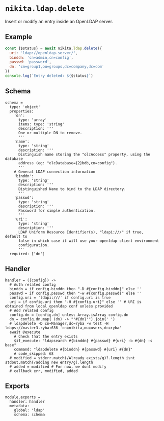 
# `nikita.ldap.delete`

Insert or modify an entry inside an OpenLDAP server.   

## Example

```js
const {$status} = await nikita.ldap.delete({
  uri: 'ldap://openldap.server/',
  binddn: 'cn=admin,cn=config',
  passwd: 'password',
  dn: 'cn=group1,ou=groups,dc=company,dc=com'
})
console.log(`Entry deleted: ${$status}`)
```

## Schema

    schema =
      type: 'object'
      properties:
        'dn':
          type: 'array'
          items: type: 'string'
          description: '''
          One or multiple DN to remove.
          '''
        'name':
          type: 'string'
          description: '''
          Distinguish name storing the "olcAccess" property, using the database
          address (eg: "olcDatabase={2}bdb,cn=config").
          '''
        # General LDAP connection information
        'binddn':
          type: 'string'
          description: '''
          Distinguished Name to bind to the LDAP directory.
          '''
        'passwd':
          type: 'string'
          description: '''
          Password for simple authentication.
          '''
        'uri':
          type: 'string'
          description: '''
          LDAP Uniform Resource Identifier(s), "ldapi:///" if true, default to
          false in which case it will use your openldap client environment
          configuration.
          '''
      required: ['dn']

## Handler

    handler = ({config}) ->
      # Auth related config
      binddn = if config.binddn then "-D #{config.binddn}" else ''
      passwd = if config.passwd then "-w #{config.passwd}" else ''
      config.uri = 'ldapi:///' if config.uri is true
      uri = if config.uri then "-H #{config.uri}" else '' # URI is obtained from local openldap conf unless provided
      # Add related config
      config.dn = [config.dn] unless Array.isArray config.dn
      dn = config.dn.map( (dn) -> "'#{dn}'").join(' ')
      # ldapdelete -D cn=Manager,dc=ryba -w test -H ldaps://master3.ryba:636 'cn=nikita,ou=users,dc=ryba'
      await @execute
        # Check that the entry exists
        $if_execute: "ldapsearch #{binddn} #{passwd} #{uri} -b #{dn} -s base"
        command: "ldapdelete #{binddn} #{passwd} #{uri} #{dn}"
        # code_skipped: 68
      # modified = stderr.match(/Already exists/g)?.length isnt stdout.match(/adding new entry/g).length
      # added = modified # For now, we dont modify
      # callback err, modified, added

## Exports

    module.exports =
      handler: handler
      metadata:
        global: 'ldap'
        schema: schema
